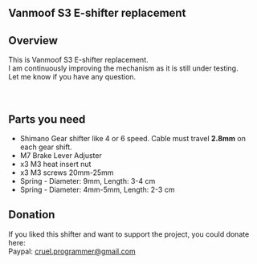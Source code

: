 Vanmoof S3 E-shifter replacement
--------


Overview
--------

This is Vanmoof S3 E-shifter replacement.
</br>
I am continuously improving the mechanism as it is still under testing.
</br>
Let me know if you have any question.
</br></br></br>

Parts you need
--------

* Shimano Gear shifter like 4 or 6 speed. Cable must travel **2.8mm** on each gear shift.
* M7 Brake Lever Adjuster
* x3 M3 heat insert nut
* x3 M3 screws 20mm-25mm
* Spring - Diameter: 9mm, Length: 3-4 cm
* Spring - Diameter: 4mm-5mm, Length: 2-3 cm


Donation
--------
If you liked this shifter and want to support the project, you could donate here:
</br>
Paypal: cruel.programmer@gmail.com
